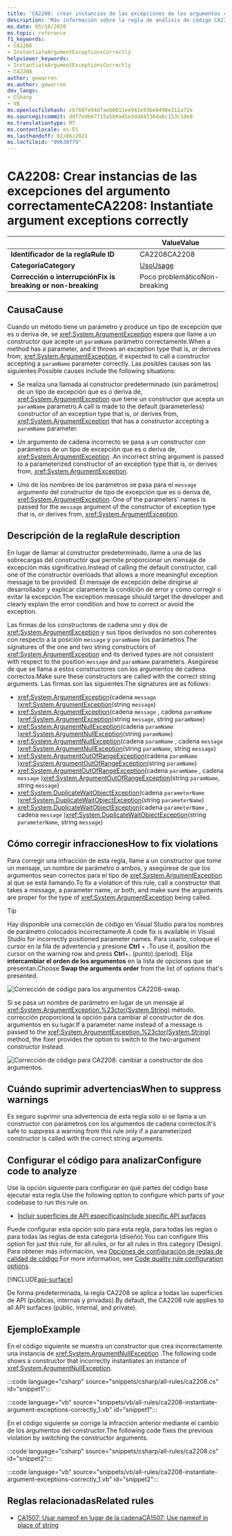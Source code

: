 ```yaml
---
title: 'CA2208: crear instancias de las excepciones de los argumentos correctamente (análisis de código)'
description: 'Más información sobre la regla de análisis de código CA2208: crear instancias de las excepciones de los argumentos correctamente'
ms.date: 05/18/2020
ms.topic: reference
f1_keywords:
- CA2208
- InstantiateArgumentExceptionsCorrectly
helpviewer_keywords:
- InstantiateArgumentExceptionsCorrectly
- CA2208
author: gewarren
ms.author: gewarren
dev_langs:
- CSharp
- VB
ms.openlocfilehash: cb760fe94d7aeb0811ee941e93be0498e311a72e
ms.sourcegitcommit: ddf7edb67715a5b9a45e3dd44536dabc153c1de0
ms.translationtype: MT
ms.contentlocale: es-ES
ms.lasthandoff: 02/06/2021
ms.locfileid: "99630779"
---
```

# <a name="ca2208-instantiate-argument-exceptions-correctly"></a><span data-ttu-id="ed087-103">CA2208: Crear instancias de las excepciones del argumento correctamente</span><span class="sxs-lookup"><span data-stu-id="ed087-103">CA2208: Instantiate argument exceptions correctly</span></span>

| | <span data-ttu-id="ed087-104">Value</span><span class="sxs-lookup"><span data-stu-id="ed087-104">Value</span></span> |
|-|-|
| <span data-ttu-id="ed087-105">**Identificador de la regla**</span><span class="sxs-lookup"><span data-stu-id="ed087-105">**Rule ID**</span></span> |<span data-ttu-id="ed087-106">CA2208</span><span class="sxs-lookup"><span data-stu-id="ed087-106">CA2208</span></span>|
| <span data-ttu-id="ed087-107">**Categoría**</span><span class="sxs-lookup"><span data-stu-id="ed087-107">**Category**</span></span> |[<span data-ttu-id="ed087-108">Uso</span><span class="sxs-lookup"><span data-stu-id="ed087-108">Usage</span></span>](usage-warnings.md)|
| <span data-ttu-id="ed087-109">**Corrección o interrupción**</span><span class="sxs-lookup"><span data-stu-id="ed087-109">**Fix is breaking or non-breaking**</span></span> |<span data-ttu-id="ed087-110">Poco problemático</span><span class="sxs-lookup"><span data-stu-id="ed087-110">Non-breaking</span></span>|

## <a name="cause"></a><span data-ttu-id="ed087-111">Causa</span><span class="sxs-lookup"><span data-stu-id="ed087-111">Cause</span></span>

<span data-ttu-id="ed087-112">Cuando un método tiene un parámetro y produce un tipo de excepción que es o deriva de, se <xref:System.ArgumentException> espera que llame a un constructor que acepte un `paramName` parámetro correctamente.</span><span class="sxs-lookup"><span data-stu-id="ed087-112">When a method has a parameter, and it throws an exception type that is, or derives from, <xref:System.ArgumentException>, it expected to call a constructor accepting a `paramName` parameter correctly.</span></span> <span data-ttu-id="ed087-113">Las posibles causas son las siguientes:</span><span class="sxs-lookup"><span data-stu-id="ed087-113">Possible causes include the following situations:</span></span>

- <span data-ttu-id="ed087-114">Se realiza una llamada al constructor predeterminado (sin parámetros) de un tipo de excepción que es o deriva de, <xref:System.ArgumentException> que tiene un constructor que acepta un `paramName` parámetro.</span><span class="sxs-lookup"><span data-stu-id="ed087-114">A call is made to the default (parameterless) constructor of an exception type that is, or derives from, <xref:System.ArgumentException> that has a constructor accepting a `paramName` parameter.</span></span>

- <span data-ttu-id="ed087-115">Un argumento de cadena incorrecto se pasa a un constructor con parámetros de un tipo de excepción que es o deriva de, <xref:System.ArgumentException> .</span><span class="sxs-lookup"><span data-stu-id="ed087-115">An incorrect string argument is passed to a parameterized constructor of an exception type that is, or derives from, <xref:System.ArgumentException>.</span></span>

- <span data-ttu-id="ed087-116">Uno de los nombres de los parámetros se pasa para el `message` argumento del constructor de tipo de excepción que es o deriva de, <xref:System.ArgumentException> .</span><span class="sxs-lookup"><span data-stu-id="ed087-116">One of the parameters' names is passed for the `message` argument of the constructor of exception type that is, or derives from, <xref:System.ArgumentException>.</span></span>

## <a name="rule-description"></a><span data-ttu-id="ed087-117">Descripción de la regla</span><span class="sxs-lookup"><span data-stu-id="ed087-117">Rule description</span></span>

<span data-ttu-id="ed087-118">En lugar de llamar al constructor predeterminado, llame a una de las sobrecargas del constructor que permite proporcionar un mensaje de excepción más significativo.</span><span class="sxs-lookup"><span data-stu-id="ed087-118">Instead of calling the default constructor, call one of the constructor overloads that allows a more meaningful exception message to be provided.</span></span> <span data-ttu-id="ed087-119">El mensaje de excepción debe dirigirse al desarrollador y explicar claramente la condición de error y cómo corregir o evitar la excepción.</span><span class="sxs-lookup"><span data-stu-id="ed087-119">The exception message should target the developer and clearly explain the error condition and how to correct or avoid the exception.</span></span>

<span data-ttu-id="ed087-120">Las firmas de los constructores de cadena uno y dos de <xref:System.ArgumentException> y sus tipos derivados no son coherentes con respecto a la posición `message` y `paramName` los parámetros.</span><span class="sxs-lookup"><span data-stu-id="ed087-120">The signatures of the one and two string constructors of <xref:System.ArgumentException> and its derived types are not consistent with respect to the position `message` and `paramName` parameters.</span></span> <span data-ttu-id="ed087-121">Asegúrese de que se llama a estos constructores con los argumentos de cadena correctos.</span><span class="sxs-lookup"><span data-stu-id="ed087-121">Make sure these constructors are called with the correct string arguments.</span></span> <span data-ttu-id="ed087-122">Las firmas son las siguientes:</span><span class="sxs-lookup"><span data-stu-id="ed087-122">The signatures are as follows:</span></span>

- <span data-ttu-id="ed087-123"><xref:System.ArgumentException>(cadena `message` )</span><span class="sxs-lookup"><span data-stu-id="ed087-123"><xref:System.ArgumentException>(string `message`)</span></span>
- <span data-ttu-id="ed087-124"><xref:System.ArgumentException>(cadena `message` , cadena `paramName` )</span><span class="sxs-lookup"><span data-stu-id="ed087-124"><xref:System.ArgumentException>(string `message`, string `paramName`)</span></span>
- <span data-ttu-id="ed087-125"><xref:System.ArgumentNullException>(cadena `paramName` )</span><span class="sxs-lookup"><span data-stu-id="ed087-125"><xref:System.ArgumentNullException>(string `paramName`)</span></span>
- <span data-ttu-id="ed087-126"><xref:System.ArgumentNullException>(cadena `paramName` , cadena `message` )</span><span class="sxs-lookup"><span data-stu-id="ed087-126"><xref:System.ArgumentNullException>(string `paramName`, string `message`)</span></span>
- <span data-ttu-id="ed087-127"><xref:System.ArgumentOutOfRangeException>(cadena `paramName` )</span><span class="sxs-lookup"><span data-stu-id="ed087-127"><xref:System.ArgumentOutOfRangeException>(string `paramName`)</span></span>
- <span data-ttu-id="ed087-128"><xref:System.ArgumentOutOfRangeException>(cadena `paramName` , cadena `message` )</span><span class="sxs-lookup"><span data-stu-id="ed087-128"><xref:System.ArgumentOutOfRangeException>(string `paramName`, string `message`)</span></span>
- <span data-ttu-id="ed087-129"><xref:System.DuplicateWaitObjectException>(cadena `parameterName` )</span><span class="sxs-lookup"><span data-stu-id="ed087-129"><xref:System.DuplicateWaitObjectException>(string `parameterName`)</span></span>
- <span data-ttu-id="ed087-130"><xref:System.DuplicateWaitObjectException>(cadena `parameterName` , cadena `message` )</span><span class="sxs-lookup"><span data-stu-id="ed087-130"><xref:System.DuplicateWaitObjectException>(string `parameterName`, string `message`)</span></span>

## <a name="how-to-fix-violations"></a><span data-ttu-id="ed087-131">Cómo corregir infracciones</span><span class="sxs-lookup"><span data-stu-id="ed087-131">How to fix violations</span></span>

<span data-ttu-id="ed087-132">Para corregir una infracción de esta regla, llame a un constructor que tome un mensaje, un nombre de parámetro o ambos, y asegúrese de que los argumentos sean correctos para el tipo de <xref:System.ArgumentException> al que se está llamando.</span><span class="sxs-lookup"><span data-stu-id="ed087-132">To fix a violation of this rule, call a constructor that takes a message, a parameter name, or both, and make sure the arguments are proper for the type of <xref:System.ArgumentException> being called.</span></span>

> [!TIP]
> <span data-ttu-id="ed087-133">Hay disponible una corrección de código en Visual Studio para los nombres de parámetro colocados incorrectamente.</span><span class="sxs-lookup"><span data-stu-id="ed087-133">A code fix is available in Visual Studio for incorrectly positioned parameter names.</span></span> <span data-ttu-id="ed087-134">Para usarlo, coloque el cursor en la fila de advertencia y presione **Ctrl** + **.**</span><span class="sxs-lookup"><span data-stu-id="ed087-134">To use it, position the cursor on the warning row and press **Ctrl**+**.**</span></span> <span data-ttu-id="ed087-135">(punto).</span><span class="sxs-lookup"><span data-stu-id="ed087-135">(period).</span></span> <span data-ttu-id="ed087-136">Elija **intercambiar el orden de los argumentos** en la lista de opciones que se presentan.</span><span class="sxs-lookup"><span data-stu-id="ed087-136">Choose **Swap the arguments order** from the list of options that's presented.</span></span>
>
> ![Corrección de código para los argumentos CA2208-swap.](media/ca2208-codefix_swap.png)
>
> <span data-ttu-id="ed087-138">Si se pasa un nombre de parámetro en lugar de un mensaje al <xref:System.ArgumentException.%23ctor(System.String)> método, corrección proporciona la opción para cambiar al constructor de dos argumentos en su lugar.</span><span class="sxs-lookup"><span data-stu-id="ed087-138">If a parameter name instead of a message is passed to the <xref:System.ArgumentException.%23ctor(System.String)> method, the fixer provides the option to switch to the two-argument constructor instead.</span></span>
>
> ![Corrección de código para CA2208: cambiar a constructor de dos argumentos.](media/ca2208-codefix_null_msg.png)

## <a name="when-to-suppress-warnings"></a><span data-ttu-id="ed087-140">Cuándo suprimir advertencias</span><span class="sxs-lookup"><span data-stu-id="ed087-140">When to suppress warnings</span></span>

<span data-ttu-id="ed087-141">Es seguro suprimir una advertencia de esta regla solo si se llama a un constructor con parámetros con los argumentos de cadena correctos.</span><span class="sxs-lookup"><span data-stu-id="ed087-141">It's safe to suppress a warning from this rule only if a parameterized constructor is called with the correct string arguments.</span></span>

## <a name="configure-code-to-analyze"></a><span data-ttu-id="ed087-142">Configurar el código para analizar</span><span class="sxs-lookup"><span data-stu-id="ed087-142">Configure code to analyze</span></span>

<span data-ttu-id="ed087-143">Use la opción siguiente para configurar en qué partes del código base ejecutar esta regla.</span><span class="sxs-lookup"><span data-stu-id="ed087-143">Use the following option to configure which parts of your codebase to run this rule on.</span></span>

- [<span data-ttu-id="ed087-144">Incluir superficies de API específicas</span><span class="sxs-lookup"><span data-stu-id="ed087-144">Include specific API surfaces</span></span>](#include-specific-api-surfaces)

<span data-ttu-id="ed087-145">Puede configurar esta opción solo para esta regla, para todas las reglas o para todas las reglas de esta categoría (diseño).</span><span class="sxs-lookup"><span data-stu-id="ed087-145">You can configure this option for just this rule, for all rules, or for all rules in this category (Design).</span></span> <span data-ttu-id="ed087-146">Para obtener más información, vea [Opciones de configuración de reglas de calidad de código](../code-quality-rule-options.md).</span><span class="sxs-lookup"><span data-stu-id="ed087-146">For more information, see [Code quality rule configuration options](../code-quality-rule-options.md).</span></span>

[!INCLUDE[api-surface](~/includes/code-analysis/api-surface.md)]

<span data-ttu-id="ed087-147">De forma predeterminada, la regla CA2208 se aplica a todas las superficies de API (públicas, internas y privadas).</span><span class="sxs-lookup"><span data-stu-id="ed087-147">By default, the CA2208 rule applies to all API surfaces (public, internal, and private).</span></span>

## <a name="example"></a><span data-ttu-id="ed087-148">Ejemplo</span><span class="sxs-lookup"><span data-stu-id="ed087-148">Example</span></span>

<span data-ttu-id="ed087-149">En el código siguiente se muestra un constructor que crea incorrectamente una instancia de <xref:System.ArgumentNullException> .</span><span class="sxs-lookup"><span data-stu-id="ed087-149">The following code shows a constructor that incorrectly instantiates an instance of <xref:System.ArgumentNullException>.</span></span>

:::code language="csharp" source="snippets/csharp/all-rules/ca2208.cs" id="snippet1":::

:::code language="vb" source="snippets/vb/all-rules/ca2208-instantiate-argument-exceptions-correctly_1.vb" id="snippet1":::

<span data-ttu-id="ed087-150">En el código siguiente se corrige la infracción anterior mediante el cambio de los argumentos del constructor.</span><span class="sxs-lookup"><span data-stu-id="ed087-150">The following code fixes the previous violation by switching the constructor arguments.</span></span>

:::code language="csharp" source="snippets/csharp/all-rules/ca2208.cs" id="snippet2":::

:::code language="vb" source="snippets/vb/all-rules/ca2208-instantiate-argument-exceptions-correctly_1.vb" id="snippet2":::

## <a name="related-rules"></a><span data-ttu-id="ed087-151">Reglas relacionadas</span><span class="sxs-lookup"><span data-stu-id="ed087-151">Related rules</span></span>

- [<span data-ttu-id="ed087-152">CA1507: Usar nameof en lugar de la cadena</span><span class="sxs-lookup"><span data-stu-id="ed087-152">CA1507: Use nameof in place of string</span></span>](ca1507.md)
